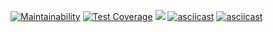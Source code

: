 [![Maintainability](https://api.codeclimate.com/v1/badges/a99a88d28ad37a79dbf6/maintainability)](https://codeclimate.com/github/codeclimate/codeclimate/maintainability)
[![Test Coverage](https://api.codeclimate.com/v1/badges/a99a88d28ad37a79dbf6/test_coverage)](https://codeclimate.com/github/codeclimate/codeclimate/test_coverage)
![](https://github.com/Dmitry-dotcom/frontend-project-lvl1/workflows/Node%20CI/badge.svg)
[![asciicast](https://asciinema.org/a/IrVU8YXi9cI0YdgA2T0uTmmi0.svg)](https://asciinema.org/a/IrVU8YXi9cI0YdgA2T0uTmmi0)
[![asciicast](https://asciinema.org/a/3jvYA7QmjaCwFdrwDr6zOPSWA.svg)](https://asciinema.org/a/3jvYA7QmjaCwFdrwDr6zOPSWA)
